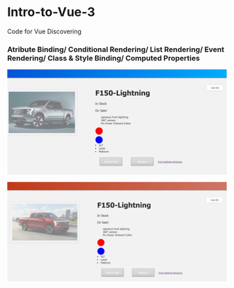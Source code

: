 # Intro-to-Vue-3
Code for Vue Discovering

### Atribute Binding/ Conditional Rendering/ List Rendering/ Event Rendering/ Class & Style Binding/ Computed Properties
![Blue Truck Product](https://github.com/willianchu/Intro-to-Vue-3/blob/main/docs/disableBlue.jpg "out of stock")

![Red Truck Product](https://github.com/willianchu/Intro-to-Vue-3/blob/main/docs/disableRed.jpg "out of stock")

